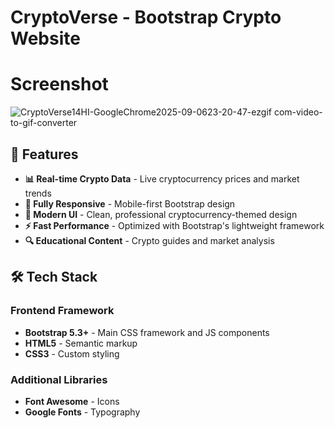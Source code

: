 # CryptoVerse - Bootstrap Crypto Website

# Screenshot
![CryptoVerse14HI-GoogleChrome2025-09-0623-20-47-ezgif com-video-to-gif-converter](https://github.com/user-attachments/assets/f1244acc-97c9-4316-8010-64485c6e5f9e)

## 🚀 Features

- **📊 Real-time Crypto Data** - Live cryptocurrency prices and market trends
- **📱 Fully Responsive** - Mobile-first Bootstrap design
- **🎨 Modern UI** - Clean, professional cryptocurrency-themed design
- **⚡ Fast Performance** - Optimized with Bootstrap's lightweight framework
- **🔍 Educational Content** - Crypto guides and market analysis

## 🛠️ Tech Stack

### Frontend Framework
- **Bootstrap 5.3+** - Main CSS framework and JS components
- **HTML5** - Semantic markup
- **CSS3** - Custom styling

### Additional Libraries
- **Font Awesome** - Icons
- **Google Fonts** - Typography


